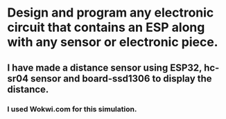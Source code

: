 # Design and program any electronic circuit that contains an ESP along with any sensor or electronic piece.
## I have made a distance sensor using ESP32, hc-sr04 sensor and board-ssd1306 to display the distance.
### I used Wokwi.com for this simulation.
<div dir ="rtl">
<br>    <br>

<br><br>

<br><br>

<br><br>

<br><br>

